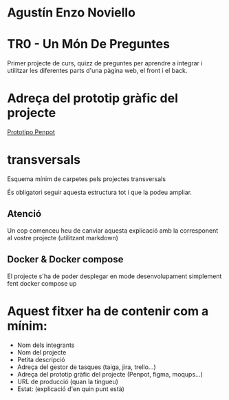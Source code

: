 # Agustín Enzo Noviello

# TR0 - Un Món De Preguntes
Primer projecte de curs, quizz de preguntes per aprendre a integrar i utilitzar les diferentes
parts d'una pàgina web, el front i el back.

# Adreça del prototip gràfic del projecte
[Prototipo Penpot](https://design.penpot.app/#/view/1ab1fa36-da8e-809d-8004-faf3bf750725?page-id=1ab1fa36-da8e-809d-8004-faf3bf750726&section=interactions&index=8&share-id=ba8e47a8-80d6-8135-8004-fb2f2e827dd1)

# transversals
Esquema mínim de carpetes pels projectes transversals

És obligatori seguir aquesta estructura tot i que la podeu ampliar.

## Atenció
Un cop comenceu heu de canviar aquesta explicació amb la corresponent al vostre projecte (utilitzant markdown)

## Docker & Docker compose
El projecte s'ha de poder desplegar en mode desenvolupament simplement fent docker compose up

# Aquest fitxer ha de contenir com a mínim:
 * Nom dels integrants
 * Nom del projecte
 * Petita descripció
 * Adreça del gestor de tasques (taiga, jira, trello...)
 * Adreça del prototip gràfic del projecte (Penpot, figma, moqups...)
 * URL de producció (quan la tingueu)
 * Estat: (explicació d'en quin punt està)
